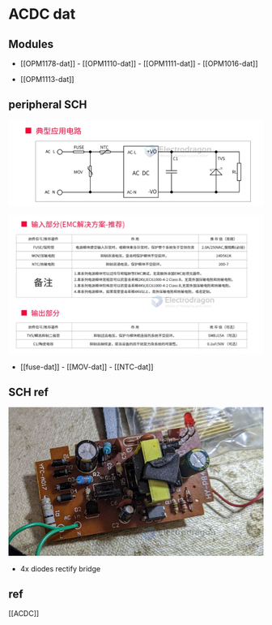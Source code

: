 
# ACDC dat 



## Modules 

- [[OPM1178-dat]] - [[OPM1110-dat]] - [[OPM1111-dat]] - [[OPM1016-dat]]

- [[OPM1113-dat]]

## peripheral SCH 

![](2024-01-23-14-05-46.png)

![](2024-01-23-14-06-01.png)

- [[fuse-dat]] - [[MOV-dat]] - [[NTC-dat]]



## SCH ref 


![](2024-03-21-14-52-51.png)

- 4x diodes rectify bridge 


## ref 

[[ACDC]]